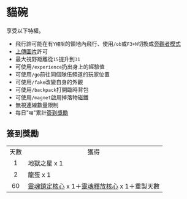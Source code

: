 # 貓碗
享受以下特權。

- 飛行許可能在有`Y權限`的領地內飛行、使用`/ob`或`F3+N`切換成[旁觀者模式](https://minecraft.fandom.com/zh/wiki/旁觀者模式)
- [上傳圖片](https://discord.com/channels/799977829805981716/837221297586438156)許可
- 最大視野距離從`15`提升到`31`
- 可使用`/experience`扔出身上的經驗值
- 可使用`/go`前往同個隊伍頻道的玩家位置
- 可使用`/fake`改變自身的外觀
- 可使用`/backpack`打開臨時背包
- 可使用`/magnet`啟用掉落物磁鐵
- 無視連線數量限制
- 每日"`喵`"累計[簽到獎勵](#簽到獎勵)

## 簽到獎勵
<table>
    <tr><td align="center">天數</td><td align="center">獲得</td></tr>
    <tr><td align="center">1</td><td>地獄之星 x 1</td></tr>
    <tr><td align="center">2</td><td>龍蛋 x 1</td></tr>
    <tr><td align="center">60</td><td><a href="../item/soul_core.md">靈魂鎖定核心</a> x 1＋<a href="../item/soul_core.md">靈魂釋放核心</a> x 1＋重製天數</td></tr>
</table>